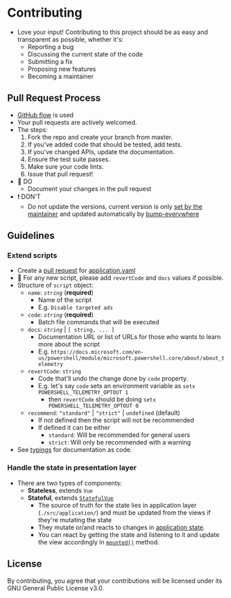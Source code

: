 # Contributing

- Love your input! Contributing to this project should be as easy and transparent as possible, whether it's:
  - Reporting a bug
  - Discussing the current state of the code
  - Submitting a fix
  - Proposing new features
  - Becoming a maintainer

## Pull Request Process

- [GitHub flow](https://guides.github.com/introduction/flow/index.html) is used
- Your pull requests are actively welcomed.
- The steps:
  1. Fork the repo and create your branch from master.
  2. If you've added code that should be tested, add tests.
  3. If you've changed APIs, update the documentation.
  4. Ensure the test suite passes.
  5. Make sure your code lints.
  6. Issue that pull request!
- 🙏 DO
  - Document your changes in the pull request
- ❗ DON'T
  - Do not update the versions, current version is only [set by the maintainer](./img/architecture/gitops.png) and updated automatically by [bump-everywhere](https://github.com/undergroundwires/bump-everywhere)

## Guidelines

### Extend scripts

- Create a [pull request](#Pull-Request-Process) for [application.yaml](./src/application/application.yaml)
- 🙏 For any new script, please add `revertCode` and `docs` values if possible.
- Structure of `script` object:
  - `name`: *`string`* (**required**)
    - Name of the script
    - E.g. `Disable targeted ads`
  - `code`: *`string`* (**required**)
    - Batch file commands that will be executed
  - `docs`: *`string`* | `[ string, ... ]`
    - Documentation URL or list of URLs for those who wants to learn more about the script
    - E.g. `https://docs.microsoft.com/en-us/powershell/module/microsoft.powershell.core/about/about_telemetry`
  - `revertCode`: `string`
    - Code that'll undo the change done by `code` property.
    - E.g. let's say `code` sets an environment variable as `setx POWERSHELL_TELEMETRY_OPTOUT 1`
      - then `revertCode` should be doing `setx POWERSHELL_TELEMETRY_OPTOUT 0`
  - `recommend`: `"standard"` | `"strict"` | `undefined` (default)
    - If not defined then the script will not be recommended
    - If defined it can be either
      - `standard`: Will be recommended for general users
      - `strict`: Will only be recommended with a warning
- See [typings](./src/application/application.yaml.d.ts) for documentation as code.

### Handle the state in presentation layer

- There are two types of components:
  - **Stateless**, extends `Vue`
  - **Stateful**, extends [`StatefulVue`](./src/presentation/StatefulVue.ts)
    - The source of truth for the state lies in application layer (`./src/application/`) and must be updated from the views if they're mutating the state
    - They mutate or/and reacts to changes in [application state](src/application/State/ApplicationState.ts).
    - You can react by getting the state and listening to it and update the view accordingly in [`mounted()`](https://vuejs.org/v2/api/#mounted) method.

## License

By contributing, you agree that your contributions will be licensed under its GNU General Public License v3.0.
